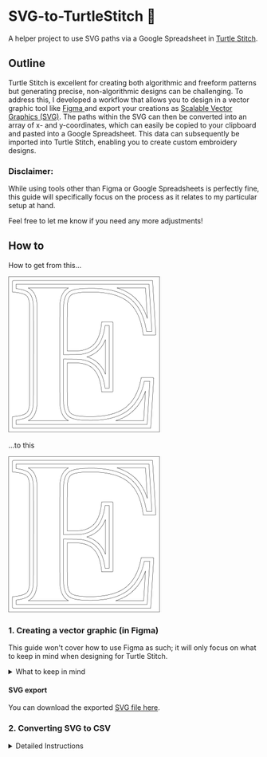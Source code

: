 # SVG-to-TurtleStitch 🐢

A helper project to use SVG paths via a Google Spreadsheet in <a href="https://www.turtlestitch.org/">Turtle Stitch</a>.

## Outline

Turtle Stitch is excellent for creating both algorithmic and freeform patterns but generating precise, non-algorithmic designs can be challenging. To address this, I developed a workflow that allows you to design in a vector graphic tool like <a href="https://www.figma.com/">Figma </a> and export your creations as <a href="https://en.wikipedia.org/wiki/SVG">Scalable Vector Graphics (SVG)</a>. The paths within the SVG can then be converted into an array of x- and y-coordinates, which can easily be copied to your clipboard and pasted into a Google Spreadsheet. This data can subsequently be imported into Turtle Stitch, enabling you to create custom embroidery designs.

### Disclaimer:

While using tools other than Figma or Google Spreadsheets is perfectly fine, this guide will specifically focus on the process as it relates to my particular setup at hand.

Feel free to let me know if you need any more adjustments!

## How to

How to get from this…

![Complex capital letter 'E' like to be used for a monogram or similar](assets/Letter-E@0.5x.png)

…to this

![Complex capital letter 'E' like to be used for a monogram or similar](assets/Letter-E@0.5x.png)


### 1. Creating a vector graphic (in Figma)
This guide won't cover how to use Figma as such; it will only focus on what to keep in mind when designing for Turtle Stitch.

<details>
<summary>What to keep in mind</summary>

  1. Make sure that the design you want to export as SVG is not bigger than what your stitching machine can handle. In my case, I figured out that a design in Figma which is `900 x 650 pixels`, will result in a stitching of `18 x 13cm` (which is the maximum my machine can handle).
  2. Every line that shall get stitched separately (=not connected to another line) has to be its own layer in Figma which will result in an individual path per layer once the creation gets exported from Figma as an SVG.
  3. Make sure to set every single `Stroke` to `Center` to avoid strange artefacts in your exports.
  4. The order of the layers in Figma (from bottom to top) will translate to the order of the paths in the SVG (from first path to last path): top layer -> last path, second layer -> second to last path, last layer -> path 1. For complex designs, it might make sense to keep this in mind for a better overview.
  5. All the different paths (=single lines) in Figma have to be grouped to keep their position relative to each other. The entire group has to be exported as SVG.
  6. Designs have to be flipped (upside down) in Figma to show up correctly in Turtle Stitch.

#### Figma settings
![Settings in Figma](assets/FigmaScreenshot.png)

#### SVG export
You can download the exported [SVG file here](https://raw.githubusercontent.com/konki-vienna/SVG-to-TurtleStitch/refs/heads/main/SVGs/Letter-E.svg).

</details>

#### SVG export
You can download the exported [SVG file here](https://raw.githubusercontent.com/konki-vienna/SVG-to-TurtleStitch/refs/heads/main/SVGs/Letter-E.svg).

### 2. Converting SVG to CSV
<details>
<summary>Detailed Instructions</summary>

  1. Open the [SVG-to-TurtleStitch-Converter 🐢](https://html-preview.github.io/?url=https://github.com/konki-vienna/SVG-to-TurtleStitch/blob/main/TurtleStitchPathTool%20v10.html).
  2. Upload your SVG file (`Letter-E.svg`) to get a preview of the SVG - each path has a different colour.
  3. You can change the interval, which is the distance in pixels between two points on each SVG's path (x and y coordinates).
  4. Below the SVG preview, you have a set of legend items—one per SVG path. Hovering over a legend item will highlight the respective path and dim all other paths.
Tip: If the highlighted path is not visible because it is above the upper edge of your browser window, you can zoom out of the entire application (in Chrome <kbd>command</kbd> + <kbd>-</kbd>/<kbd>+</kbd>).
  5. Clicking on a legend item copies the path's x and y coordinates as a comma-separated array into the clipboard. Each legend item consists of four buttons:
     - The largest copies copies only the path's x and y coordinates as a comma-separated array into the clipboard
     - All other ones will copy the same data into the clipboard, but add the button labels `stitch`, `fill`, `addToFill` or `merge` as the last element of the array. These keywords can be used in TurtelStitch to do different things:
         - `stitch` will simply stitch the path in TurtelStitch
         - `fill` will stitch the path and fill it in TurtleStitch
         - `addToFill` and `merge` will stitch several paths and fill them in TurtleStitch in a way that overlapping parts of a path will not be filled. This allows the creation of filled areas and omits intersecting shapes.

</details>

